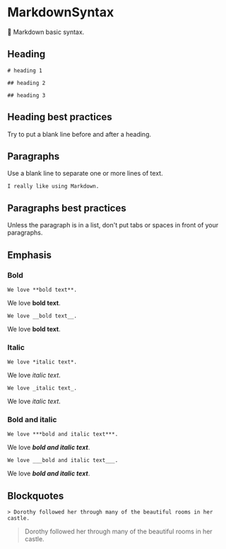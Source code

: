 # MarkdownSyntax
💙 Markdown basic syntax.

## Heading

``# heading 1``

``## heading 2``

``## heading 3``

## Heading best practices

Try to put a blank line before and after a heading.

## Paragraphs

Use a blank line to separate one or more lines of text.

``I really like using Markdown.``

## Paragraphs best practices

Unless the paragraph is in a list, don't put tabs or spaces in front of your paragraphs.

## Emphasis

### Bold

``We love **bold text**.``

We love **bold text**.

``We love __bold text__.`` 

We love __bold text__.

### Italic

``We love *italic text*.`` 

We love *italic text*.

``We love _italic text_.`` 

We love _italic text_.

### Bold and italic

``We love ***bold and italic text***.`` 

We love ***bold and italic text***.

``We love ___bold and italic text___.`` 

We love ___bold and italic text___.

## Blockquotes

``> Dorothy followed her through many of the beautiful rooms in her castle.``

> Dorothy followed her through many of the beautiful rooms in her castle.
